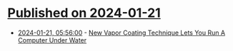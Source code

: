# [Published on 2024-01-21](index.md)

* [2024-01-21, 05:56:00](https://soylentnews.org/article.pl?sid=24/01/19/0519200&from=rss) - [New Vapor Coating Technique Lets You Run A Computer Under Water](https://soylentnews.org/article.pl?sid=24/01/19/0519200&from=rss)
